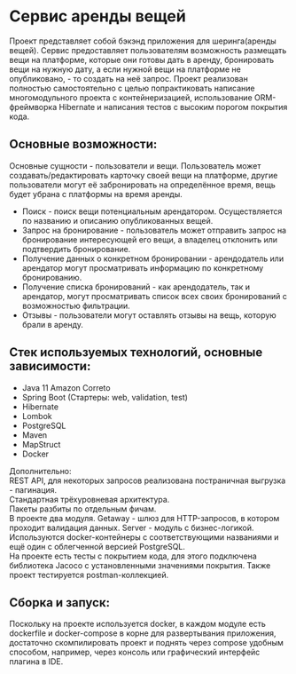 # Сервис аренды вещей
Проект представляет собой бэкэнд приложения для шеринга(аренды вещей). Сервис предоставляет пользователям возможность размещать вещи на платформе, которые они готовы дать в аренду, бронировать вещи на нужную дату, а если нужной вещи на платформе не опубликовано, - то создать на неё запрос. Проект реализован полностью самостоятельно с целью попрактиковать написание многомодульного проекта с контейнеризацией, использование ORM-фреймворка Hibernate и написания тестов с высоким порогом покрытия кода.

## Основные возможности:
Основные сущности - пользователи и вещи. Пользователь может создавать/редактировать карточку своей вещи на платформе, другие пользователи могут её забронировать на определённое время, вещь будет убрана с платформы на время аренды. </br>
- Поиск - поиск вещи потенциальным арендатором. Осуществляется по названию и описанию опубликованных вещей. </br>
- Запрос на бронирование - пользователь может отправить запрос на бронирование интересующей его вещи, а владелец отклонить или подтвердить бронирование. </br>
- Получение данных о конкретном бронировании - арендодатель или арендатор могут просматривать информацию по конкретному бронированию.  </br>
- Получение списка бронирований - как арендодатель, так и арендатор, могут просматривать список всех своих бронирований с возможностью фильтрации. </br>
- Отзывы - пользователи могут оставлять отзывы на вещь, которую брали в аренду.

## Стек используемых технологий, основные зависимости:
- Java 11 Amazon Correto
- Spring Boot (Cтартеры: web, validation, test)
- Hibernate
- Lombok
- PostgreSQL
- Maven
- MapStruct
- Docker

Дополнительно: </br>
REST API, для некоторых запросов реализована постраничная выгрузка - пагинация. </br>
Стандартная трёхуровневая архитектура. </br> 
Пакеты разбиты по отдельным фичам. </br>
В проекте два модуля. Getaway - шлюз для HTTP-запросов, в котором проходит валидация данных. Server - модуль с бизнес-логикой. Используются docker-контейнеры с соответствующими названиями и ещё один с облегченной версией PostgreSQL. </br>
На проекте есть тесты с покрытием кода, для этого подключена библиотека Jacoco с установленными значениями покрытия. Также проект тестируется postman-коллекцией. </br>

## Сборка и запуск:
Поскольку на проекте используется docker, в каждом модуле есть dockerfile и docker-compose в корне для развертывания приложения, достаточно скомпилировать проект и поднять через compose удобным способом, например, через консоль или графический интерфейс плагина в IDE.
